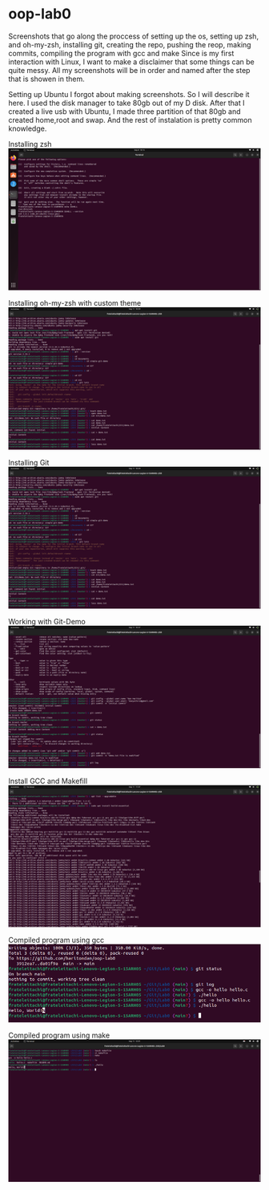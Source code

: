 # oop-lab0
Screenshots that go along the proccess of setting up the os, setting up zsh, and oh-my-zsh, installing git, creating the repo, pushing the reop, making commits, compiling the program with gcc and make
Since is my first interaction with Linux, I want to make a disclaimer that some things can be quite messy. All my screenshots will be in order and named after the step that is showen in them.

Setting up Ubuntu I forgot about making screenshots. So I will describe it here. I used the disk manager to take 80gb out of my D disk. After that I created a live usb with Ubuntu, I made three partition of that 80gb and created home,root and swap. And the rest of instalation is pretty common knowledge.

Installing zsh
![zsh](images/installing_zsh.png)

Installing oh-my-zsh with custom theme
![oh-my-zsh](images/intall_git.png)

Installing Git
![git](images/intall_git.png)

Working with Git-Demo
![git-demo](images/working_with_git_demo.png)

Install GCC and Makefill
![gcc-and-make](images/install_gcc_and_make.png)

Compiled program using gcc
![gcc](images/compile_gcc.png)

Compiled program using make
![make](images/compile_make.png)